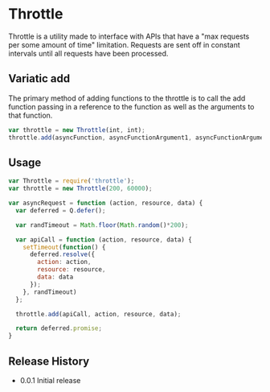 # Throttle

Throttle is a utility made to interface with APIs that have a "max requests per some amount of time" limitation. Requests are sent off in constant intervals until all requests have been processed.

## Variatic add

The primary method of adding functions to the throttle is to call the add function passing in a reference to the function as well as the arguments to that function.

```javascript
var throttle = new Throttle(int, int);
throttle.add(asyncFunction, asyncFunctionArgument1, asyncFunctionArgument2, ...);
```

## Usage

```javascript
var Throttle = require('throttle');
var throttle = new Throttle(200, 60000);

var asyncRequest = function (action, resource, data) {
  var deferred = Q.defer();

  var randTimeout = Math.floor(Math.random()*200);

  var apiCall = function (action, resource, data) {
    setTimeout(function() {
      deferred.resolve({
        action: action,
        resource: resource,
        data: data
      });
    }, randTimeout)
  };

  throttle.add(apiCall, action, resource, data);

  return deferred.promise;
}
```

## Release History

* 0.0.1 Initial release